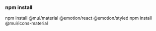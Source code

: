### npm install
npm install @mui/material @emotion/react @emotion/styled
npm install @mui/icons-material
